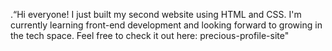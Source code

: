 .“Hi everyone! I just built my second website using HTML and CSS. I'm currently learning front-end development and looking forward to growing in the tech space. Feel free to check it out here: precious-profile-site"

<!---
PreciousAntwi/PreciousAntwi is a ✨ special ✨ repository because its `README.md` (this file) appears on your GitHub profile.
You can click the Preview link to take a look at your changes.
--->
